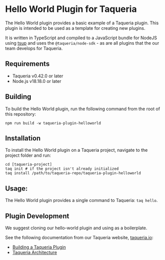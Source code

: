 # Hello World Plugin for Taqueria

The Hello World plugin provides a basic example of a Taqueria plugin. This plugin is intended to be used as a template for creating new plugins.

It is written in TypeScript and compiled to a JavaScript bundle for NodeJS using [tsup](https://github.com/egoist/tsup) and uses the `@taqueria/node-sdk` - as are all plugins that the our team develops for Taqueria.

## Requirements

- Taqueria v0.42.0 or later
- Node.js v18.18.0 or later

## Building

To build the Hello World plugin, run the following command from the root of this repository:

```shell
npm run build -w taqueria-plugin-helloworld
```

## Installation

To install the Hello World plugin on a Taqueria project, navigate to the project folder and run:

```shell
cd [taqueria-project]
taq init # if the project isn't already initialized
taq install /path/to/taqueria-repo/taqueria-plugin-helloworld
```

## Usage:

The Hello World plugin provides a single command to Taqueria: `taq hello`.

## Plugin Development

We suggest cloning our hello-world plugin and using as a boilerplate.

See the following documentation from our Taqueria website, [taqueria.io](https://taqueria.io):
- [Building a Taqueria Plugin](https://taqueria.io/docs/taqueria-dev/making-plugins/)
- [Taqueria Architecture](https://taqueria.io/docs/taqueria-internals/architecture/)